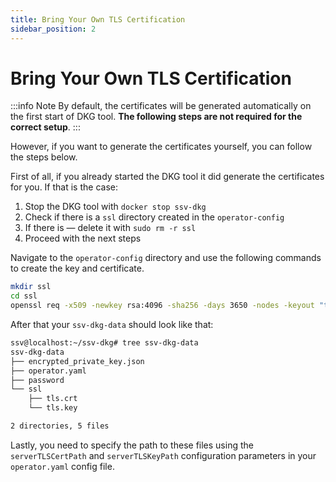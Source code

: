 ```yaml
---
title: Bring Your Own TLS Certification
sidebar_position: 2
---
```


# Bring Your Own TLS Certification

:::info Note
By default, the certificates will be generated automatically on the first start of DKG tool. **The following steps are not required for the correct setup**.
:::

However, if you want to generate the certificates yourself, you can follow the steps below.

First of all, if you already started the DKG tool it did generate the certificates for you. If that is the case:

1. Stop the DKG tool with `docker stop ssv-dkg`
2. Check if there is a `ssl` directory created in the `operator-config`
3. If there is — delete it with `sudo rm -r ssl`
4. Proceed with the next steps

Navigate to the `operator-config` directory and use the following commands to create the key and certificate.

```bash
mkdir ssl
cd ssl
openssl req -x509 -newkey rsa:4096 -sha256 -days 3650 -nodes -keyout "tls.key" -out "tls.crt"
```

After that your `ssv-dkg-data` should look like that:

```bash
ssv@localhost:~/ssv-dkg# tree ssv-dkg-data
ssv-dkg-data
├── encrypted_private_key.json
├── operator.yaml
├── password
└── ssl
    ├── tls.crt
    └── tls.key

2 directories, 5 files
```

Lastly, you need to specify the path to these files using the `serverTLSCertPath` and `serverTLSKeyPath` configuration parameters in your `operator.yaml` config file.